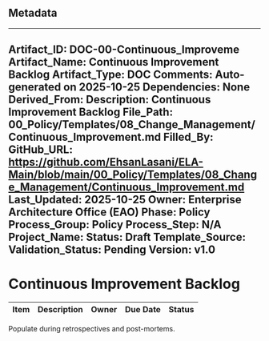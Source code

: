 ## Metadata
---
Artifact_ID: DOC-00-Continuous_Improveme
Artifact_Name: Continuous Improvement Backlog
Artifact_Type: DOC
Comments: Auto-generated on 2025-10-25
Dependencies: None
Derived_From: 
Description: Continuous Improvement Backlog
File_Path: 00_Policy/Templates/08_Change_Management/Continuous_Improvement.md
Filled_By: 
GitHub_URL: https://github.com/EhsanLasani/ELA-Main/blob/main/00_Policy/Templates/08_Change_Management/Continuous_Improvement.md
Last_Updated: 2025-10-25
Owner: Enterprise Architecture Office (EAO)
Phase: Policy
Process_Group: Policy
Process_Step: N/A
Project_Name: 
Status: Draft
Template_Source: 
Validation_Status: Pending
Version: v1.0
---
# Continuous Improvement Backlog

| Item | Description | Owner | Due Date | Status |
|------|-------------|-------|----------|--------|

Populate during retrospectives and post-mortems.
